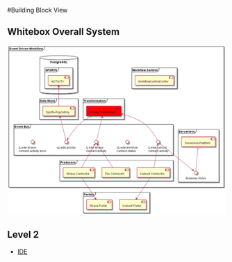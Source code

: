 #Building Block View

## Whitebox Overall System
![Whitebox Overall System](whitebox-overall-system.png)

## Level 2

- [IDE](./05.2%20Level%202/IDE/IDE.md)